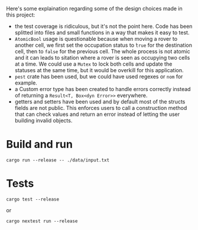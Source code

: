 Here's some explaination regarding some of the design choices made in this project:

- the test coverage is ridiculous, but it's not the point here. Code has been
  splitted into files and small functions in a way that makes it easy to test.
- `AtomicBool` usage is questionable because when moving a rover to another
   cell, we first set the occupation status to ̀`true` for the destination cell,
   then to `false` for the previous cell. The whole process is not atomic and
   it can leads to sitation where a rover is seen as occupying two cells at a
   time. We could use a `Mutex` to lock both cells and update the statuses at
   the same time, but it would be overkill for this application.
- `pest` crate has been used, but we could have used regexes or `nom` for
  example.
- a Custom error type has been created to handle errors correctly instead of
  returning a `Result<T, Box<dyn Error>>` everywhere.
- getters and setters have been used and by default most of the structs
  fields are not public. This enforces users to call a construction method that
  can check values and return an error instead of letting the user building
  invalid objects.

# Build and run

```shell
cargo run --release -- ./data/input.txt
```

# Tests

```shell
cargo test --release
```

or

```shell
cargo nextest run --release
```
